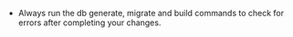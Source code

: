 - Always run the db generate, migrate and build commands to check for errors after completing your changes.